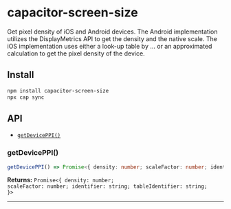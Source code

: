 # capacitor-screen-size

Get pixel density of iOS and Android devices.
The Android implementation utilizes the DisplayMetrics API to get the density and the native scale.
The iOS implementation uses either a look-up table by ... or an approximated calculation to get the pixel density of the device.

## Install

```bash
npm install capacitor-screen-size
npx cap sync
```

## API

<docgen-index>

* [`getDevicePPI()`](#getdeviceppi)

</docgen-index>

<docgen-api>
<!--Update the source file JSDoc comments and rerun docgen to update the docs below-->

### getDevicePPI()

```typescript
getDevicePPI() => Promise<{ density: number; scaleFactor: number; identifier: string; tableIdentifier: string; }>
```

**Returns:** <code>Promise&lt;{ density: number; scaleFactor: number; identifier: string; tableIdentifier: string; }&gt;</code>

--------------------

</docgen-api>
